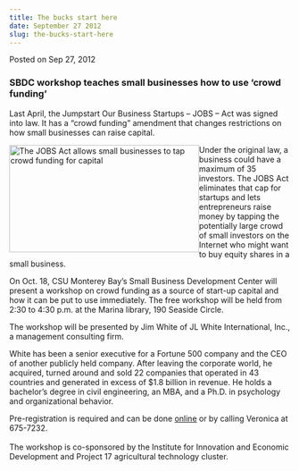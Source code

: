 ```yaml
---
title: The bucks start here
date: September 27 2012
slug: the-bucks-start-here
---
```


 



<span class="date">Posted on Sep 27, 2012    </span>
<h3>SBDC workshop teaches small businesses how to use &#x2018;crowd
funding&#x2019;</h3>
<p>Last April, the Jumpstart Our Business Startups &#x2013; JOBS &#x2013; Act was
signed into law. It has a &#x201C;crowd funding&#x201D; amendment that changes
restrictions on how small businesses can raise capital.</p>
<p><img alt="The JOBS Act allows small businesses to tap crowd funding for capital" src="https://news.csumb.edu/sites/default/files/65/attachments/news/images/thumb.php_.jpeg" style="float:left; width:340px; height:192px">Under the original
law, a business could have a maximum of 35 investors. The JOBS Act
eliminates that cap for startups and lets entrepreneurs raise money
by tapping the potentially large crowd of small investors on the
Internet who might want to buy equity shares in a small
business.</img></p>
<p>On Oct. 18, CSU Monterey Bay&#x2019;s Small Business Development Center
will present a workshop on crowd funding as a source of start-up
capital and how it can be put to use immediately. The free workshop
will be held from 2:30 to 4:30 p.m. at the Marina library, 190
Seaside Circle.</p>
<p>The workshop will be presented by Jim White of JL White
International, Inc., a management consulting firm.</p>
<p>White has been a senior executive for a Fortune 500 company and
the CEO of another publicly held company. After leaving the
corporate world, he acquired, turned around and sold 22 companies
that operated in 43 countries and generated in excess of $1.8
billion in revenue. He holds a bachelor&#x2019;s degree in civil
engineering, an MBA, and a Ph.D. in psychology and organizational
behavior.</p>
<p>Pre-registration is required and can be done <a href="https://bit.ly/sbdcworkshops" rel="nofollow">online</a>&#xA0;or by
calling Veronica at 675-7232.<br>
&#x2028;<br>
The workshop is co-sponsored by the Institute for Innovation and
Economic Development and Project 17 agricultural technology
cluster.<br>
&#xA0;</br></br></br></p>





```

